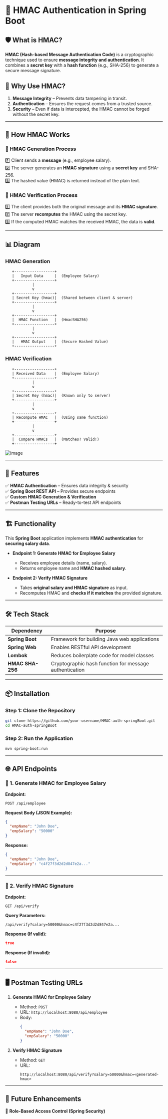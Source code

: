 

# 🔐 HMAC Authentication in Spring Boot  

## 🛡️ What is HMAC?  
**HMAC (Hash-based Message Authentication Code)** is a cryptographic technique used to ensure **message integrity and authentication**. It combines a **secret key** with a **hash function** (e.g., SHA-256) to generate a secure message signature.  

## 🎯 Why Use HMAC?  
1. **Message Integrity** – Prevents data tampering in transit.  
2. **Authentication** – Ensures the request comes from a trusted source.  
3. **Security** – Even if data is intercepted, the HMAC cannot be forged without the secret key.  

---

## 🔄 How HMAC Works  

### 📌 **HMAC Generation Process**
1️⃣ Client sends a **message** (e.g., employee salary).  
2️⃣ The server generates an **HMAC signature** using a **secret key** and SHA-256.  
3️⃣ The hashed value (HMAC) is returned instead of the plain text.  

### 📌 **HMAC Verification Process**
1️⃣ The client provides both the original message and its **HMAC signature**.  
2️⃣ The server **recomputes** the HMAC using the secret key.  
3️⃣ If the computed HMAC matches the received HMAC, the data is **valid**.  

---

## 📊 Diagram  

### **HMAC Generation**  
```
   +------------------+
   |   Input Data     |  (Employee Salary)
   +------------------+
            |
            v
   +------------------+
   | Secret Key (hmac)|  (Shared between client & server)
   +------------------+
            |
            v
   +------------------+
   |  HMAC Function   |  (HmacSHA256)
   +------------------+
            |
            v
   +------------------+
   |   HMAC Output    |  (Secure Hashed Value)
   +------------------+
```

### **HMAC Verification**  
```
   +------------------+
   | Received Data    |  (Employee Salary)
   +------------------+
            |
            v
   +------------------+
   | Secret Key (hmac)|  (Known only to server)
   +------------------+
            |
            v
   +------------------+
   | Recompute HMAC   |  (Using same function)
   +------------------+
            |
            v
   +------------------+
   |  Compare HMACs   |  (Matches? Valid!)
   +------------------+
```

![image](https://github.com/user-attachments/assets/06ad410c-31bd-4623-a281-3ba0e061f5c3)

---

## 🚀 Features  

✅ **HMAC Authentication** – Ensures data integrity & security  
✅ **Spring Boot REST API** – Provides secure endpoints  
✅ **Custom HMAC Generation & Verification**  
✅ **Postman Testing URLs** – Ready-to-test API endpoints  

---

## 🏗️ Functionality  

This **Spring Boot** application implements **HMAC authentication** for **securing salary data**.  

- **Endpoint 1: Generate HMAC for Employee Salary**  
  - Receives employee details (name, salary).  
  - Returns employee name and **HMAC hashed salary**.  

- **Endpoint 2: Verify HMAC Signature**  
  - Takes **original salary and HMAC signature** as input.  
  - Recomputes HMAC and **checks if it matches** the provided signature.  

---

## 🛠️ Tech Stack  

| Dependency    | Purpose |
|--------------|---------|
| **Spring Boot** | Framework for building Java web applications |
| **Spring Web** | Enables RESTful API development |
| **Lombok** | Reduces boilerplate code for model classes |
| **HMAC SHA-256** | Cryptographic hash function for message authentication |

---

## 📦 Installation  

### **Step 1: Clone the Repository**  
```bash
git clone https://github.com/your-username/HMAC-auth-springBoot.git
cd HMAC-auth-springBoot
```

### **Step 2: Run the Application**  
```bash
mvn spring-boot:run
```

---

## 🌐 API Endpoints  

### **📌 1. Generate HMAC for Employee Salary**  
**Endpoint:**  
```http
POST /api/employee
```

**Request Body (JSON Example):**  
```json
{
  "empName": "John Doe",
  "empSalary": "50000"
}
```

**Response:**  
```json
{
  "empName": "John Doe",
  "empSalary": "c4f27f3d2d2d847e2a..."
}
```

---

### **📌 2. Verify HMAC Signature**  
**Endpoint:**  
```http
GET /api/verify
```

**Query Parameters:**  
```http
/api/verify?salary=50000&hmac=c4f27f3d2d2d847e2a...
```

**Response (If valid):**  
```json
true
```

**Response (If invalid):**  
```json
false
```

---

## 🖥️ Postman Testing URLs  

1. **Generate HMAC for Employee Salary**  
   - Method: `POST`  
   - URL: `http://localhost:8080/api/employee`  
   - Body:  
     ```json
     {
       "empName": "John Doe",
       "empSalary": "50000"
     }
     ```

2. **Verify HMAC Signature**  
   - Method: `GET`  
   - URL:  
     ```
     http://localhost:8080/api/verify?salary=50000&hmac=<generated-hmac>
     ```

---

## 🚀 Future Enhancements   
🔹 **Role-Based Access Control (Spring Security)**  
